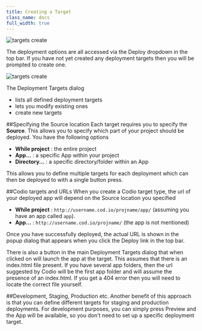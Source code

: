 ```yaml
---
title: Creating a Target
class_name: docs
full_width: true
---
```


![targets create](/img/docs/deploy-top-bar.png)

The deployment options are all accessed via the Deploy dropdown in the top bar. If you have not yet created any deployment targets then you will be prompted to create one.

![targets create](/img/docs/deploy-details.png)

The Deployment Targets dialog 

- lists all defined deployment targets
- lets you modify existing ones
- create new targets

##Specifying the Source location
Each target requires you to specify the **Source**. This allows you to specify which part of your project should be deployed. You have the following options

- **While project** : the entire project
- **App...** : a specific App within your project
- **Directory...** : a specific directory/folder within an App

This allows you to define multiple targets for each deployment which can then be deployed to with a single button press.

##Codio targets and URLs
When you create a Codio target type, the url of your deployed app will depend on the Source location you specified

- **While project** : `http://username.cod.io/projname/app/` (assuming you have an app called `app`).
- **App...** : `http://username.cod.io/projname/` (the app is not mentioned)

Once you have successfully deployed, the actual URL is shown in the popup dialog that appears when you click the Deploy link in the top bar. 

There is also a button in the main Deployment Targets dialog that when clicked on will launch the app at the target. This assumes that there is an index.html file present. If you have several app folders, then the url suggested by Codio will be the first app folder and will assume the presence of an index.html. If you get a 404 error then you will need to locate the correct file yourself.


##Development, Staging, Production etc.
Another benefit of this approach is that you can define different targets for staging and production deployments. For development purposes, you can simply press Preview and the App will be available, so you don't need to set up a specific deployment target.



